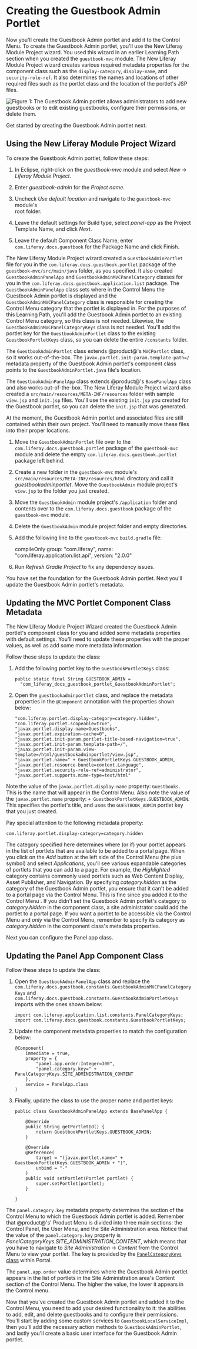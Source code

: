 # Creating the Guestbook Admin Portlet [](id=creating-the-guestbook-admin-portlet)

Now you'll create the Guestbook Admin portlet and add it to the 
Control Menu. To create the Guestbook Admin portlet, you'll use the New Liferay 
Module Project wizard. You used this wizard in an earlier Learning Path section when you created the `guestbook-mvc` module. The New Liferay Module Project wizard creates various required metadata properties for the component class such as the `display-category`, `display-name`, and `security-role-ref`. It also determines the names and locations of other required files such as the portlet class and the location of the portlet's JSP files. 

![Figure 1: The Guestbook Admin portlet allows administrators to add new guestbooks or to edit existing guestbooks, configure their permissions, or delete them.](../../../../images/admin-app-start.png)

Get started by creating the Guestbook Admin portlet next.

## Using the New Liferay Module Project Wizard [](id=using-the-new-liferay-module-project-wizard)

To create the Guestbook Admin portlet, follow these steps:

1.  In Eclipse, right-click on the *guestbook-mvc* module and select *New*
    &rarr; *Liferay Module Project*.
   
2.  Enter *guestbook-admin* for the *Project name*.

3.  Uncheck *Use default location* and navigate to the `guestbook-mvc` module's  
    root folder.

4.  Leave the default settings for Build type, select *panel-app* as 
    the Project Template Name, and click *Next*.

5.  Leave the default Component Class Name, enter 
    `com.liferay.docs.guestbook` for the Package Name and click 
    Finish.

The New Liferay Module Project wizard created a `GuestbookAdminPortlet` 
file for you in the `com.liferay.docs.guestbook.portlet` package of the 
`guestbook-mvc/src/main/java` folder, as you specified. It also created 
`GuestbookAdminPanelApp` and `GuestbookAdminMVCPanelCategory` classes for 
you in the `com.liferay.docs.guestbook.application.list` package. The 
`GuestbookAdminPanelApp` class sets where in the Control Menu the Guestbook 
Admin portlet is displayed and the `GuestbookAdminMVCPanelCategory` class is 
responsible for creating the Control Menu category that the portlet is 
displayed in. For the purposes of this Learning Path, you'll add the Guestbook 
Admin portlet to an existing Control Menu category, so this class is not 
needed. Likewise, the `GuestbookAdminMVCPanelCategoryKeys` class is not needed. 
You'll add the portlet key for the `GuestbookAdminPortlet` class to the 
existing `GuestbookPortletKeys` class, so you can delete the entire 
`/constants` folder.

The `GuestbookAdminPortlet` class extends @product@'s `MVCPortlet` class, so 
it works out-of-the-box. The `javax.portlet.init-param.template-path=/` 
metadata property of the Guestbook Admin portlet's component class points to 
the `GuestbookAdminPortlet.java` file's location.

The `GuestbookAdminPanelApp` class extends @product@'s `BasePanelApp` class 
and also works out-of-the-box. The New Liferay Module Project wizard also 
created a `src/main/resources/META-INF/resources` folder with sample `view.jsp` 
and `init.jsp` files. You'll use the existing `init.jsp` you created for the 
Guestbook portlet, so you can delete the `init.jsp` that was generated.

At the moment, the Guestbook Admin portlet and associated files are still 
contained within their own project. You'll need to manually move these files 
into their proper locations.

1.  Move the `GuestbookAdminPortlet` file over to the 
    `com.liferay.docs.guestbook.portlet` package of the `guestbook-mvc` module 
    and delete the empty `com.liferay.docs.guestbook.portlet` package left 
    behind.
    
2.  Create a new folder in the `guestbook-mvc` module's 
    `src/main/resources/META-INF/resources/html` directory and call it 
    *guestbookadminportlet*. Move the `GuestbookAdmin` module project's 
    `view.jsp` to the folder you just created.
    
3.   Move the `GuestbookAdmin` module project's `/application` folder and 
     contents over to the `com.liferay.docs.guestbook` package of the  
     `guestbook-mvc` module.
     
4.  Delete the `GuestbookAdmin` module project folder and empty directories.

5.  Add the following line to the `guestbook-mvc` `build.gradle` file:

	compileOnly group: "com.liferay", name: "com.liferay.application.list.api", version: "2.0.0"
	
6. Run *Refresh Gradle Project* to fix any dependency issues.

You have set the foundation for the Guestbook Admin portlet. Next you'll update 
the Guestbook Admin portlet's metadata.

## Updating the MVC Portlet Component Class Metadata [](id=updating-the-mvc-portlet-component-class-metadata)

The New Liferay Module Project Wizard created the Guestbook Admin portlet's 
component class for you and added some metadata properties with default settings. 
You'll need to update these properties with the proper values, as well as add 
some more metadata information.

Follow these steps to update the class:

1.  Add the following portlet key to the `GuestbookPortletKeys` class:

        public static final String GUESTBOOK_ADMIN =
          "com_liferay_docs_guestbook_portlet_GuestbookAdminPortlet";

2.  Open the `guestbookadminportlet` class, and replace the metadata 
    properties in the `@Component` annotation with the properties shown below:

        "com.liferay.portlet.display-category=category.hidden",
        "com.liferay.portlet.scopeable=true",
        "javax.portlet.display-name=Guestbooks",
        "javax.portlet.expiration-cache=0",
        "javax.portlet.init-param.portlet-title-based-navigation=true",
        "javax.portlet.init-param.template-path=/",
        "javax.portlet.init-param.view-template=/html/guestbookadminportlet/view.jsp",
        "javax.portlet.name=" + GuestbookPortletKeys.GUESTBOOK_ADMIN,
        "javax.portlet.resource-bundle=content.Language",
        "javax.portlet.security-role-ref=administrator",
        "javax.portlet.supports.mime-type=text/html"

Note the value of the `javax.portlet.display-name` property: `Guestbooks`. This 
is the name that will appear in the Control Menu. Also note the value of the 
`javax.portlet.name` property: `+ GuestbookPortletKeys.GUESTBOOK_ADMIN`. This 
specifies the portlet's title, and uses the `GUESTBOOK_ADMIN` portlet key that 
you just created.

Pay special attention to the following metadata property:

    com.liferay.portlet.display-category=category.hidden

The category specified here determines where (or if) your portlet appears in the
list of portlets that are available to be added to a portal page. When you click
on the *Add* button at the left side of the Control Menu (the plus symbol) and 
select *Applications*, you'll see various expandable categories of portlets 
that you can add to a page. For example, the *Highlighted* category contains 
commonly used portlets such as Web Content Display, Asset Publisher, and 
Navigation. By specifying *category.hidden* as the category of the Guestbook 
Admin portlet, you ensure that it can't be added to a portal page via the 
Control Menu. This is fine since you added it to the Control Menu . If you 
didn't set the Guestbook Admin portlet's category to *category.hidden* in the 
component class, a site administrator could add the portlet to a portal page. 
If you want a portlet to be accessible via the Control Menu and *only* via the 
Control Menu, remember to specify its category as *category.hidden* in the 
component class's metadata properties.

Next you can configure the Panel app class.

## Updating the Panel App Component Class [](id=updating-the-panel-app-component-class)

Follow these steps to update the class:

1.  Open the `GuestbookAdminPanelApp` class and replace the 
    `com.liferay.docs.guestbook.constants.GuestbookAdminMVCPanelCategoryKeys` 
    and `com.liferay.docs.guestbook.constants.GuestbookAdminPortletKeys` 
    imports with the ones shown below:

        import com.liferay.application.list.constants.PanelCategoryKeys;
        import com.liferay.docs.guestbook.constants.GuestbookPortletKeys;

2.  Update the component metadata properties to match the configuration below:

        @Component(
        	immediate = true,
        	property = {
        		"panel.app.order:Integer=300",
        		"panel.category.key=" + PanelCategoryKeys.SITE_ADMINISTRATION_CONTENT
        	},
        	service = PanelApp.class
        )

3.  Finally, update the class to use the proper name and portlet keys:

        public class GuestbookAdminPanelApp extends BasePanelApp {

        	@Override
        	public String getPortletId() {
        		return GuestbookPortletKeys.GUESTBOOK_ADMIN;
        	}

        	@Override
        	@Reference(
        		target = "(javax.portlet.name=" + GuestbookPortletKeys.GUESTBOOK_ADMIN + ")",
        		unbind = "-"
        	)
        	public void setPortlet(Portlet portlet) {
        		super.setPortlet(portlet);
        	}

        }

The `panel.category.key` metadata property determines the section of the
Control Menu to which the Guestbook Admin portlet is added. Remember that
@product@'s' Product Menu is divided into three main sections: the Control 
Panel, the User Menu, and the Site Administration area. Notice that the value 
of the `panel.category.key` property is 
*PanelCategoryKeys.SITE_ADMINISTRATION_CONTENT*, which means that you have to 
navigate to *Site Administration* &rarr; *Content* from the Control Menu to 
view your portlet. The key is provided by the [`PanelCategoryKeys` 
class](https://github.com/liferay/liferay-portal/blob/7.0.x/modules/apps/web-experience/application-list/application-list-api/src/main/java/com/liferay/application/list/constants/PanelCategoryKeys.java) within Portal.

The `panel.app.order` value determines where the Guestbook Admin portlet 
appears in the list of portlets in the Site Administration area's Content 
section of the Control Menu. The higher the value, the lower it appears in the 
Control menu.

Now that you've created the Guestbook Admin portlet and added it to the Control 
Menu, you need to add your desired functionality to it: the abilities to add, 
edit, and delete guestbooks and to configure their permissions. You'll start by 
adding some custom services to `GuestbookLocalServiceImpl`, then you'll add the 
necessary action methods to `GuestbookAdminPortlet`, and lastly you'll 
create a basic user interface for the Guestbook Admin portlet. 
